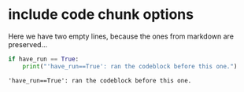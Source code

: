 # include code chunk options

Here we have two empty lines, because the ones from markdown are preserved...


```python
if have_run == True:
    print("'have_run==True': ran the codeblock before this one.")
```

```
'have_run==True': ran the codeblock before this one.
```
